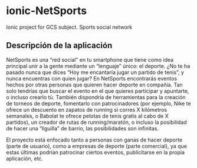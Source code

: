 # ionic-NetSports
Ionic project for GCS subject. Sports social network

## Descripción de la aplicación

NetSports es una “red social” en tu smartphone que tiene como idea principal unir a la gente mediante un “lenguaje” único: el deporte. ¿No te ha pasado nunca que dices “Hoy me encantaría jugar un partido de tenis”, y nunca encuentras con quien jugar? En NetSports encontrarás eventos hechos por otras personas que quieren hacer deporte en compañía. Tan solo tendrías que buscar el evento en el que quieres participar y apuntarte, o incluso crearlo tú. También dispondría de herramientas para la creación de torneos de deporte, fomentarlo con patrocinadores (por ejemplo, Nike te ofrece un descuento en zapatos de running si corres X kilómetros semanales, o Babolat te ofrece pelotas de tenis gratis al cabo de X partidos), un creador de rutas de running/maratón, o incluso la posibilidad de hacer una “liguilla” de barrio, las posibilidades son infinitas.

El proyecto está enfocado tanto a personas con ganas de hacer deporte (parte de usuario), como a empresas de deporte (parte comercial), ya que estas últimas podrían patrocinar ciertos eventos, publicitarse en la propia aplicación, etc.
